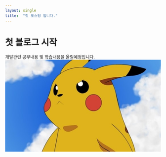 ```yaml
---
layout: single
title:  "첫 포스팅 입니다."
---
```


# 첫 블로그 시작

개발관련 공부내용 및 학습내용을 올릴예정입니다.![피캬](../images/2022-06-19-first/피캬.jpg)
